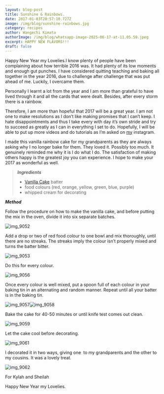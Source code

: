 ```yaml
---
layout: blog-post
title: Sunshine & Rainbows.
date: 2017-01-03T20:57:10.727Z
image: /img/blog/sunshine-rainbows.jpg
category: recipes
author: Wangechi Kimata
authorImage: /img/blog/whatsapp-image-2025-06-17-at-11.05.59.jpeg
excerpt: HAPPY NEW FLAVORS!!!
draft: false
---
```

Happy New Year my Lovelies.I know plenty of people have been complaining about how terrible 2016 was. It had plenty of its low moments and enough gut punches. I have considered quitting teaching and baking all together in the year 2016, due to challenge after challenge that was put ahead of me. Luckily, I overcame them.

Personally I learnt a lot from the year and I am more than grateful to have lived through it and all the cards that were dealt. Besides, after every storm there is a rainbow.

Therefore, I am more than hopeful that 2017 will be a great year. I am not one to make resolutions as I don’t like making promises that I can’t keep. I hate disappointments and thus I take every with day it’s own stride and try to succeed as greatly as I can in everything I set to do. Hopefully, I will be able to put up more videos and do tutorials as I’m asked on [my](https://www.instagram.com/s_eshi/) instagram.

I made this vanilla rainbow cake for my grandparents as they are always asking why I no longer bake for them. They loved it. Possibly too much. It genuinely reminded me why it is I do what I do. The satisfaction of making others happy is the greatest joy you can experience. I hope to make your 2017 as wonderful as well.

> ***Ingredients***
>
> * [Vanilla Cake](https://pastrypleasures.wordpress.com/2016/11/01/vanilla-cake/) batter
> * food colours (red, orange, yellow, green, blue, purple)
> * whipped cream for decorating

***Method***

Follow the procedure on how to make the vanilla cake, and before putting the mix in the oven, divide it into six separate batches.

![img_9052](https://pastrypleasures.wordpress.com/wp-content/uploads/2017/01/img_9052.jpg?w=750)

Add a drop or two of red food colour to one bowl and mix thoroughly, until there are no streaks. The streaks imply the colour isn’t properly mixed and turns the batter bitter.

![img_9053](https://pastrypleasures.wordpress.com/wp-content/uploads/2017/01/img_9053.jpg?w=750)

Do this for every colour.

![img_9056](https://pastrypleasures.wordpress.com/wp-content/uploads/2017/01/img_9056.jpg?w=750)

Once every colour is well mixed, put a spoon full of each colour in your baking tin in an alternating and random manner. Repeat until all your batter is in the baking tin.

![img_9057](https://pastrypleasures.wordpress.com/wp-content/uploads/2017/01/img_9057.jpg?w=750)![img_9058](https://pastrypleasures.wordpress.com/wp-content/uploads/2017/01/img_9058.jpg?w=750)

Bake the cake for 40-50 minutes or until knife test comes out clean.

![img_9059](https://pastrypleasures.wordpress.com/wp-content/uploads/2017/01/img_9059.jpg?w=750)

Let the cake cool before decorating.

![img_9061](https://pastrypleasures.wordpress.com/wp-content/uploads/2017/01/img_9061.jpg?w=750)

I decorated it in two ways, giving one  to my grandparents and the other to my cousins. It was a lovely treat.

![img_9062](https://pastrypleasures.wordpress.com/wp-content/uploads/2017/01/img_9062.jpg?w=750)

For Kylah and Sheilah

Happy New Year my Lovelies.